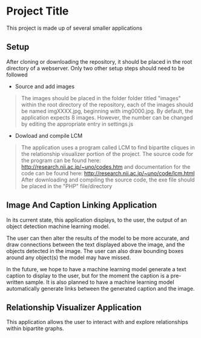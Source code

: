 # Project Title

This project is made up of several smaller applications

## Setup

After cloning or downloading the repository, it should be placed in the root directory of a webserver.
Only two other setup steps should need to be followed 
- Source and add images
> The images should be placed in the folder folder titled "images" within the root directory of the repository, each of the images should be named imgXXXX.jpg, beginning with img0000.jpg. By default, the application expects 8 images. However, the number can be changed by editing the appropriate entry in settings.js

- Dowload and compile LCM
> The application uses a program called LCM to find bipartite cliques in the relationship visualizer portion of the project. The source code for the program can be found here:
http://research.nii.ac.jp/~uno/codes.htm 
and documentation for the code can be found here: 
http://research.nii.ac.jp/~uno/code/lcm.html
After downloading and compiling the source code, the exe file should be placed in the "PHP" file/directory


## Image And Caption Linking Application

In its current state, this application displays, to the user, the output of an object detection machine learning model.  

The user can then alter the results of the model to be more accurate, and draw connections between the text displayed above the image, and the objects detected in the image. The user can also draw bounding boxes around any object(s) the model may have missed. 

In the future, we hope to have a machine learning model generate a text caption to display to the user, but for the moment the caption is a pre-written sample. It is also planned to have a machine learning model automatically generate links between the generated caption and the image.


## Relationship Visualizer Application

This application allows the user to interact with and explore relationships within bipartite graphs.